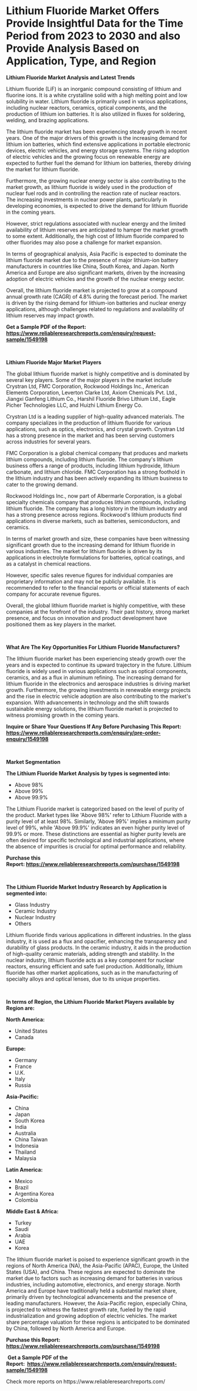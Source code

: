 <p><h1>Lithium Fluoride Market Offers Provide Insightful Data for the Time Period from 2023 to 2030 and also Provide Analysis Based on Application, Type, and Region</h1></p><p><strong>Lithium Fluoride Market Analysis and Latest Trends</strong></p>
<p><p>Lithium fluoride (LiF) is an inorganic compound consisting of lithium and fluorine ions. It is a white crystalline solid with a high melting point and low solubility in water. Lithium fluoride is primarily used in various applications, including nuclear reactors, ceramics, optical components, and the production of lithium ion batteries. It is also utilized in fluxes for soldering, welding, and brazing applications.</p><p>The lithium fluoride market has been experiencing steady growth in recent years. One of the major drivers of this growth is the increasing demand for lithium ion batteries, which find extensive applications in portable electronic devices, electric vehicles, and energy storage systems. The rising adoption of electric vehicles and the growing focus on renewable energy are expected to further fuel the demand for lithium ion batteries, thereby driving the market for lithium fluoride.</p><p>Furthermore, the growing nuclear energy sector is also contributing to the market growth, as lithium fluoride is widely used in the production of nuclear fuel rods and in controlling the reaction rate of nuclear reactors. The increasing investments in nuclear power plants, particularly in developing economies, is expected to drive the demand for lithium fluoride in the coming years.</p><p>However, strict regulations associated with nuclear energy and the limited availability of lithium reserves are anticipated to hamper the market growth to some extent. Additionally, the high cost of lithium fluoride compared to other fluorides may also pose a challenge for market expansion.</p><p>In terms of geographical analysis, Asia Pacific is expected to dominate the lithium fluoride market due to the presence of major lithium-ion battery manufacturers in countries like China, South Korea, and Japan. North America and Europe are also significant markets, driven by the increasing adoption of electric vehicles and the growth of the nuclear energy sector.</p><p>Overall, the lithium fluoride market is projected to grow at a compound annual growth rate (CAGR) of 4.8% during the forecast period. The market is driven by the rising demand for lithium-ion batteries and nuclear energy applications, although challenges related to regulations and availability of lithium reserves may impact growth.</p></p>
<p><strong>Get a Sample PDF of the Report:&nbsp; <a href="https://www.reliableresearchreports.com/enquiry/request-sample/1549198">https://www.reliableresearchreports.com/enquiry/request-sample/1549198</a></strong></p>
<p>&nbsp;</p>
<p><strong>Lithium Fluoride Major Market Players</strong></p>
<p><p>The global lithium fluoride market is highly competitive and is dominated by several key players. Some of the major players in the market include Crystran Ltd, FMC Corporation, Rockwood Holdings Inc., American Elements Corporation, Leverton Clarke Ltd, Axiom Chemicals Pvt. Ltd., Jiangxi Ganfeng Lithium Co., Harshil Fluoride Brivo Lithium Ltd., Eagle Picher Technologies LLC, and Huizhi Lithium Energy Co.</p><p>Crystran Ltd is a leading supplier of high-quality advanced materials. The company specializes in the production of lithium fluoride for various applications, such as optics, electronics, and crystal growth. Crystran Ltd has a strong presence in the market and has been serving customers across industries for several years.</p><p>FMC Corporation is a global chemical company that produces and markets lithium compounds, including lithium fluoride. The company's lithium business offers a range of products, including lithium hydroxide, lithium carbonate, and lithium chloride. FMC Corporation has a strong foothold in the lithium industry and has been actively expanding its lithium business to cater to the growing demand.</p><p>Rockwood Holdings Inc., now part of Albermarle Corporation, is a global specialty chemicals company that produces lithium compounds, including lithium fluoride. The company has a long history in the lithium industry and has a strong presence across regions. Rockwood's lithium products find applications in diverse markets, such as batteries, semiconductors, and ceramics.</p><p>In terms of market growth and size, these companies have been witnessing significant growth due to the increasing demand for lithium fluoride in various industries. The market for lithium fluoride is driven by its applications in electrolyte formulations for batteries, optical coatings, and as a catalyst in chemical reactions.</p><p>However, specific sales revenue figures for individual companies are proprietary information and may not be publicly available. It is recommended to refer to the financial reports or official statements of each company for accurate revenue figures.</p><p>Overall, the global lithium fluoride market is highly competitive, with these companies at the forefront of the industry. Their past history, strong market presence, and focus on innovation and product development have positioned them as key players in the market.</p></p>
<p>&nbsp;</p>
<p><strong>What Are The Key Opportunities For Lithium Fluoride Manufacturers?</strong></p>
<p><p>The lithium fluoride market has been experiencing steady growth over the years and is expected to continue its upward trajectory in the future. Lithium fluoride is widely used in various applications such as optical components, ceramics, and as a flux in aluminum refining. The increasing demand for lithium fluoride in the electronics and aerospace industries is driving market growth. Furthermore, the growing investments in renewable energy projects and the rise in electric vehicle adoption are also contributing to the market's expansion. With advancements in technology and the shift towards sustainable energy solutions, the lithium fluoride market is projected to witness promising growth in the coming years.</p></p>
<p><strong>Inquire or Share Your Questions If Any Before Purchasing This Report: <a href="https://www.reliableresearchreports.com/enquiry/pre-order-enquiry/1549198">https://www.reliableresearchreports.com/enquiry/pre-order-enquiry/1549198</a></strong></p>
<p>&nbsp;</p>
<p><strong>Market Segmentation</strong></p>
<p><strong>The Lithium Fluoride Market Analysis by types is segmented into:</strong></p>
<p><ul><li>Above 98%</li><li>Above 99%</li><li>Above 99.9%</li></ul></p>
<p><p>The Lithium Fluoride market is categorized based on the level of purity of the product. Market types like 'Above 98%' refer to Lithium Fluoride with a purity level of at least 98%. Similarly, 'Above 99%' implies a minimum purity level of 99%, while 'Above 99.9%' indicates an even higher purity level of 99.9% or more. These distinctions are essential as higher purity levels are often desired for specific technological and industrial applications, where the absence of impurities is crucial for optimal performance and reliability.</p></p>
<p><strong>Purchase this Report:&nbsp;<a href="https://www.reliableresearchreports.com/purchase/1549198">https://www.reliableresearchreports.com/purchase/1549198</a></strong></p>
<p>&nbsp;</p>
<p><strong>The Lithium Fluoride Market Industry Research by Application is segmented into:</strong></p>
<p><ul><li>Glass Industry</li><li>Ceramic Industry</li><li>Nuclear Industry</li><li>Others</li></ul></p>
<p><p>Lithium fluoride finds various applications in different industries. In the glass industry, it is used as a flux and opacifier, enhancing the transparency and durability of glass products. In the ceramic industry, it aids in the production of high-quality ceramic materials, adding strength and stability. In the nuclear industry, lithium fluoride acts as a key component for nuclear reactors, ensuring efficient and safe fuel production. Additionally, lithium fluoride has other market applications, such as in the manufacturing of specialty alloys and optical lenses, due to its unique properties.</p></p>
<p>&nbsp;</p>
<p><strong>In terms of Region, the Lithium Fluoride Market Players available by Region are:</strong></p>
<p>
    <p> <strong> North America: </strong>
        <ul>
            <li>United States</li>
            <li>Canada</li>
        </ul>
        </p> 
    <p> <strong> Europe: </strong>
        <ul>
            <li>Germany</li>
            <li>France</li>
            <li>U.K.</li>
            <li>Italy</li>
            <li>Russia</li>
        </ul>
        </p> 
    <p> <strong> Asia-Pacific: </strong>
        <ul>
            <li>China</li>
            <li>Japan</li>
            <li>South Korea</li>
            <li>India</li>
            <li>Australia</li>
            <li>China Taiwan</li>
            <li>Indonesia</li>
            <li>Thailand</li>
            <li>Malaysia</li>
        </ul>
        </p> 
    <p> <strong> Latin America: </strong>
        <ul>
            <li>Mexico</li>
            <li>Brazil</li>
            <li>Argentina Korea</li>
            <li>Colombia</li>
        </ul>
        </p> 
    <p> <strong> Middle East & Africa: </strong>
        <ul>
            <li>Turkey</li>
            <li>Saudi</li>
            <li>Arabia</li>
            <li>UAE</li>
            <li>Korea</li>
        </ul>
    </p>
    </p>
<p><p>The lithium fluoride market is poised to experience significant growth in the regions of North America (NA), the Asia-Pacific (APAC), Europe, the United States (USA), and China. These regions are expected to dominate the market due to factors such as increasing demand for batteries in various industries, including automotive, electronics, and energy storage. North America and Europe have traditionally held a substantial market share, primarily driven by technological advancements and the presence of leading manufacturers. However, the Asia-Pacific region, especially China, is projected to witness the fastest growth rate, fueled by the rapid industrialization and growing adoption of electric vehicles. The market share percentage valuation for these regions is anticipated to be dominated by China, followed by North America and Europe.</p></p>
<p><strong>Purchase this Report: <a href="https://www.reliableresearchreports.com/purchase/1549198">https://www.reliableresearchreports.com/purchase/1549198</a></strong></p>
<p>&nbsp;<strong>Get a Sample PDF of the Report:&nbsp;&nbsp;<a href="https://www.reliableresearchreports.com/enquiry/request-sample/1549198">https://www.reliableresearchreports.com/enquiry/request-sample/1549198</a></strong></p>
<p><strong></strong></p>
<p>Check more reports on https://www.reliableresearchreports.com/</p>